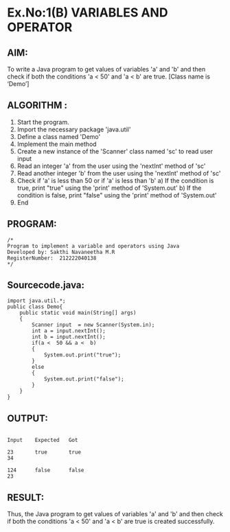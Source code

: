 # Ex.No:1(B) VARIABLES AND OPERATOR

## AIM:
To write a Java program to get values of variables 'a' and 'b' and then check if both the conditions 'a < 50' and 'a < b' are true. [Class name is ‘Demo’]

## ALGORITHM :
1.	Start the program.
2.	Import the necessary package 'java.util'
3.	Define a class named 'Demo'
4.	Implement the main method
5.	Create a new instance of the 'Scanner' class named 'sc' to read user input
6.	Read an integer 'a' from the user using the 'nextInt' method of 'sc'
7.	Read another integer 'b' from the user using the 'nextInt' method of 'sc'
8.	Check if 'a' is less than 50 or if 'a' is less than 'b'
a)	If the condition is true, print "true" using the 'print' method of 'System.out'
b)	If the condition is false, print "false" using the 'print' method of 'System.out'
9.	End





## PROGRAM:
 ```
/*
Program to implement a variable and operators using Java
Developed by: Sakthi Navaneetha M.R
RegisterNumber:  212222040138
*/
```

## Sourcecode.java:

```
import java.util.*;
public class Demo{
    public static void main(String[] args)
    {
        Scanner input  = new Scanner(System.in);
        int a = input.nextInt();
        int b = input.nextInt();
        if(a <  50 && a <  b)
        {
            System.out.print("true");
        }
        else
        {
            System.out.print("false");
        }
    }
}

```





## OUTPUT:
```

Input    Expected   Got

23       true       true
34

124      false      false
23
```


## RESULT:
Thus, the Java program to get values of variables 'a' and 'b' and then check if both the conditions 'a < 50' and 'a < b' are true is created successfully.
